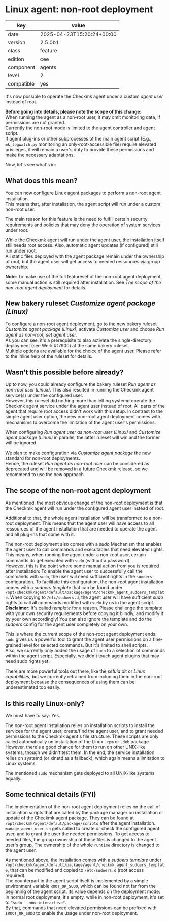 [//]: # (werk v2)
# Linux agent: non-root deployment

key        | value
---------- | ---
date       | 2025-04-23T15:20:24+00:00
version    | 2.5.0b1
class      | feature
edition    | cee
component  | agents
level      | 2
compatible | yes

It's now possible to operate the Checkmk agent under a custom _agent user_ instead of root.

__Before going into details, please note the scope of this change:__<br>
When running the agent as a non-root user, it may omit monitoring data, if permissions are not granted.<br>
Currently the non-root mode is limited to the agent controller and agent script.<br>
If agent plug-ins or other subprocesses of the main agent script (E.g., `mk_logwatch.py` monitoring an only-root-accessible file) require elevated privileges, it will remain a user's duty to provide these permissions and make the necessary adaptations.

Now, let's see what's in:

## What does this mean?
You can now configure Linux agent packages to perform a non-root agent installation.<br>
This means that, after installation, the agent script will run under a custom non-root user.

The main reason for this feature is the need to fulfill certain security requirements and policies
that may deny the operation of system services under root.

While the Checkmk agent will run under the agent user, the installation itself still needs root access.
Also, automatic agent updates (if configured) still run under root.<br>
All static files deployed with the agent package remain under the ownership of root, but the agent user
will get access to needed ressources via group ownership.

__Note__: To make use of the full featureset of the non-root agent deployment, some manual action is still
required after installation. See _The scope of the non-root agent deployment_ for details.

## New bakery ruleset _Customize agent package (Linux)_
To configure a non-root agent deployment, go to the new bakery ruleset _Customize agent package (Linux)_,
activate _Customize user_ and choose _Run agent as non-root, set agent user_.<br>
As you can see, it's a prerequisite to also activate the single-directory deployment (see Werk #17900)
at the same bakery ruleset.<br>
Multiple options are available for the choice of the agent user. Please refer to the inline help of the ruleset for details.

## Wasn't this possible before already?
Up to now, you could already configure the bakery ruleset _Run agent as non-root user (Linux)_.
This also resulted in running the Checkmk agent service(s) under the configured user.<br>
However, this ruleset did nothing more than letting systemd operate the Checkmk agent service under
the agent user instead of root. All parts of the agent that require root access didn't work with this setup.
In contrast to the simple agent user option, the new non-root agent deployment comes with mechanisms to
overcome the limitation of the agent user's permissions.

When configuring _Run agent user as non-root user (Linux)_ and _Customize agent package (Linux)_ in parallel,
the latter ruleset will win and the former will be ignored.

We plan to make configuration via _Customize agent package_ the new standard for non-root deployments.<br>
Hence, the ruleset _Run agent as non-root user_ can be considered as deprecated and will be removed
in a future Checkmk release, so we recommend to use the new approach.

## The scope of the non-root agent deployment
As mentioned, the most obvious change of the non-root deployment is that the Checkmk agent will run
under the configured agent user instead of root.

Additional to that, the whole agent installation will be transformed to a non-root deployment. This means
that the agent user will have access to all ressources of the agent installation that are needed to
operate the agent and all plug-ins that come with it.

The non-root deployment also comes with a _sudo_ Mechanism that enables the agent user to call commands
and executables that need elevated rights. This means, when running the agent under a non-root user, certain
commands do get executed with `sudo` (without a password).<br>
However, this is the point where some manual action from you is required after installation:
To enable the agent user to successfully call the commands with `sudo`, the user will need sufficient rights
in the `suoders` configuration. To facilitate this configuration, the non-root agent installation comes with
a _sudoers template_ that can be found under `/opt/checkmk/agent/default/package/agent/checkmk_agent_sudoers_template`.
When copying to `/etc/sudoers.d`, the agent user will have sufficient _sudo_ rights to call all commands modified
with `sudo` by us in the agent script.<br>
__Disclaimer__: It's called _template_ for a reason. Please challenge the template with your own security
requirements before copying it blindly, and modify it by your own accordingly!
You can also ignore the template and do the _sudoers_ config for the agent user completely on your own.

This is where the current scope of the non-root agent deployment ends.<br>
`sudo` gives us a powerful tool to grant the agent user permissions on a fine-grained level for selected
commands. But it's limited to shell scripts.<br>
Also, we currently only added the usage of `sudo` to a selection of commands within the agent script.
Especially, we didn't touch agent plugins that may need sudo rights yet.

There are more powerful tools out there, like the _setuid_ bit or _Linux capabilities_, but we currently
refrained from including them in the non-root deployment because the consequences of using them can be
underestimated too easily.

## Is this really Linux-only?
We must have to say: Yes.

The non-root agent installation relies on installation scripts to install the services for the agent user,
create/find the agent user, and to grant needed permissions to the Checkmk agent's file structure.
These scripts are only called automatically on installation of the Linux `.rpm` or `.deb` package.<br>
However, there's a good chance for them to run on other UNIX-like systems, though we didn't test them.
In the end, the service installation relies on systemd (or xinetd as a fallback), which again means a
limitation to Linux systems.

The mentioned `sudo` mechanism gets deployed to all UNIX-like systems equally.

## Some technical details (FYI)
The implementation of the non-root agent deployment relies on the call of installation scripts that
are called by the package manager on installation or update of the Checkmk agent package. They can be
found at `/opt/checkmk/agent/defaut/package/scripts` after the agent installation.<br>
`manage_agent_user.sh` gets called to create or check the configured agent user, and to grant the user
the needed permissions. To get access to needed files, the group ownership of these files is changed
to the agent user's group. The ownership of the whole `runtime` directory is changed to the agent user.

As mentioned above, the installation comes with a _sudoers template_ under
`/opt/checkmk/agent/default/package/agent/checkmk_agent_sudoers_template`, that can be modified
and copied to `/etc/sudoers.d` (root access required).<br>
The counterpart in the agent script itself is implemented by a simple environment variable `ROOT_OR_SUDO`,
which can be found not far from the beginning of the agent script.
Its value depends on the deployment mode: In normal root deployment, it's empty, while in non-root
deployment, it's set to `"sudo --non-interactive"`.<br>
By that, commands that need elevated permissions can be prefixed with `$ROOT_OR_SUDO` to enable the
usage under non-root deployment.

